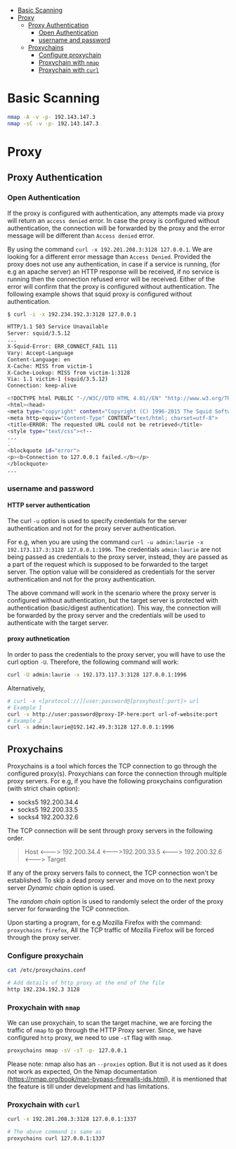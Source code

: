 
* [Basic Scanning](#basic-scanning)
* [Proxy](#proxy)
  * [Proxy Authentication](#proxy-authentication)
    * [Open Authentication](#open-authentication)
    * [username and password](#username-and-password)
  * [Proxychains](#proxychains)
    * [Configure proxychain](#configure-proxychain)
    * [Proxychain with `nmap`](#proxychain-with-nmap)
    * [Proxychain with `curl`](#proxychain-with-curl)
  

# Basic Scanning
```sh
nmap -A -v -p- 192.143.147.3
nmap -sC -v -p- 192.143.147.3
```
# Proxy
## Proxy Authentication
### Open Authentication
If the proxy is configured with authentication, any attempts made via proxy will return an `access denied` error. In case the proxy is configured without authentication, the connection will be forwarded by the proxy and the error message will be different than `Access denied` error.

By using the command `curl -x 192.201.208.3:3128 127.0.0.1`. We are looking for a different error message than `Access Denied`. Provided the proxy does not use any authentication, in case if a service is running, (for e.g an apache server) an HTTP response will be received, if no service is running then the connection refused error will be received. Either of the error will confirm that the proxy is configured without authentication. The following example shows that squid proxy is configured without authentication.
```sh
$ curl -i -x 192.234.192.3:3128 127.0.0.1

HTTP/1.1 503 Service Unavailable
Server: squid/3.5.12
...
X-Squid-Error: ERR_CONNECT_FAIL 111
Vary: Accept-Language
Content-Language: en
X-Cache: MISS from victim-1
X-Cache-Lookup: MISS from victim-1:3128
Via: 1.1 victim-1 (squid/3.5.12)
Connection: keep-alive

<!DOCTYPE html PUBLIC "-//W3C//DTD HTML 4.01//EN" "http://www.w3.org/TR/html4/strict.dtd">
<html><head>
<meta type="copyright" content="Copyright (C) 1996-2015 The Squid Software Foundation and contributors">
<meta http-equiv="Content-Type" CONTENT="text/html; charset=utf-8">
<title>ERROR: The requested URL could not be retrieved</title>
<style type="text/css"><!-- 
...
.
<blockquote id="error">
<p><b>Connection to 127.0.0.1 failed.</b></p>
</blockquote>
...
```
### username and password
#### HTTP server authentication
The curl `-u` option is used to specify credentials for the server authentication and not for the proxy server authentication.

For e.g, when you are using the command `curl -u admin:laurie -x 192.173.117.3:3128 127.0.0.1:1996`. The credentials `admin:laurie` are not being passed as credentials to the proxy server, instead, they are passed as a part of the request which is supposed to be forwarded to the target server.  The option value will be considered as credentials for the server authentication and not for the proxy authentication.

The above command will work in the scenario where the proxy server is configured without authentication, but the target server is protected with authentication (basic/digest authentication). This way, the connection will be forwarded by the proxy server and the credentials will be used to authenticate with the target server.
#### proxy authnetication
In order to pass the credentials to the proxy server, you will have to use the curl option `-U`. Therefore, the following command will work:
```sh
curl -U admin:laurie -x 192.173.117.3:3128 127.0.0.1:1996
```
Alternatively,
```sh
# curl -x <[protocol://][user:password@]proxyhost[:port]> url
# Example 1
curl -x http://user:password@proxy-IP-here:port url-of-website:port
# Example 2
curl -x admin:laurie@192.142.49.3:3128 127.0.0.1:1996
```

## Proxychains

Proxychains is a tool which forces the TCP connection to go through the configured proxy(s). Proxychians can force the connection through multiple proxy servers. For e.g, if you have the following proxychains configuration (with strict chain option):

- socks5 192.200.34.4
- socks5 192.200.33.5
- socks4 192.200.32.6

The TCP connection will be sent through proxy servers in the following order.

> Host  <---> 192.200.34.4  <--->192.200.33.5 <---> 192.200.32.6 <---> Target

If any of the proxy servers fails to connect, the TCP connection won't be established. To skip a dead proxy server and move on to the next proxy server *Dynamic chain* option is used.

The *random chain* option is used to randomly select the order of the proxy server for forwarding the TCP connection.

Upon starting a program, for e.g Mozilla Firefox with the command: `proxychains firefox`, All the TCP traffic of Mozilla Firefox will be forced through the proxy server.

### Configure proxychain
```sh
cat /etc/proxychains.conf

# Add details of http proxy at the end of the file
http 192.234.192.3 3128
```
### Proxychain with `nmap`
We can use proxychain, to scan the target machine, we are forcing the traffic of `nmap` to go through the HTTP Proxy server.
Since, we have configured `http` proxy, we need to use `-sT` flag with `nmap`.
```sh
proxychains nmap -sV -sT -p- 127.0.0.1
```
Please note: nmap also has an `--proxies` option. But it is not used as it does not work as expected, On the Nmap documentation (https://nmap.org/book/man-bypass-firewalls-ids.html), it is mentioned that the feature is till under development and has limitations.

### Proxychain with `curl`
```sh
curl -x 192.201.208.3:3128 127.0.0.1:1337

# The above command is same as
proxychains curl 127.0.0.1:1337
```
